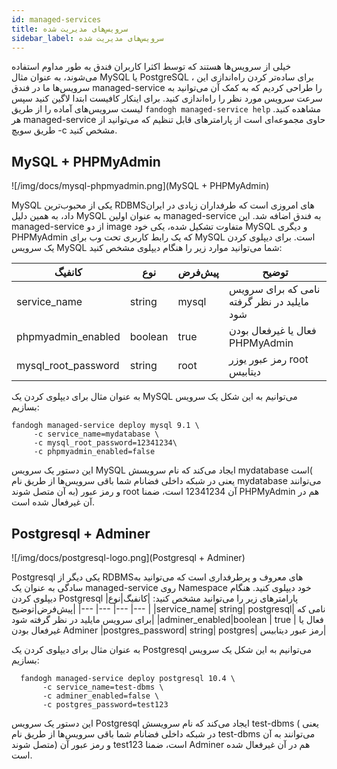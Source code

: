 ```yaml
---
id: managed-services
title: سرویس‌های مدیریت شده
sidebar_label: سرویس‌های مدیریت شده
---
```



خیلی از سرویس‌ها هستند که توسط اکثرا کاربران فندق به طور مداوم استفاده می‌شوند، به عنوان مثال MySQL یا PostgreSQL ، برای ساده‌تر کردن راه‌اندازی این سرویس‌ها ما در فندق managed-service را طراحی کردیم که به کمک آن می‌توانید به سرعت سرویس مورد نظر را راه‌اندازی کنید.
برای اینکار کافیست ابتدا لاگین کنید سپس لیست سرویس‌های آماده را از طریق `fandogh managed-service help` مشاهده کنید.
هر managed-service حاوی مجموعه‌ای است از پارامتر‌های قابل تنظیم که می‌توانید از طریق سویچ -c  مشخص کنید.

## MySQL + PHPMyAdmin


![/img/docs/mysql-phpmyadmin.png](MySQL + PHPMyAdmin)

MySQL یکی از محبوب‌ترین RDBMS‌های امروزی است که طرفداران زیادی در ایران داد، به همین دلیل MySQL به عنوان اولین managed-service به فندق اضافه شد.
این managed-service از دو image متفاوت تشکیل شده، یکی خود MySQL و دیگری PHPMyAdmin که یک رابط کاربری تحت وب برای MySQL است.
برای دیپلوی کردن یک سرویس MySQL شما می‌توانید موارد زیر را هنگام دیپلوی مشخص کنید:


|کانفیگ|نوع|پیش‌فرض|توضیح|
|---	|---	|---	|---	|
|service_name| string| mysql| نامی که برای سرویس مایلید در نظر گرفته شود|
|phpmyadmin_enabled|boolean | true | فعال یا غیرفعال بودن PHPMyAdmin
|mysql_root_password| string| root| رمز عبور یوزر root دیتابیس|

به عنوان مثال برای دیپلوی کردن یک MySQL می‌توانیم به این شکل یک سرویس بسازیم:
```
fandogh managed-service deploy mysql 9.1 \
     -c service_name=mydatabase \
     -c mysql_root_password=12341234\
     -c phpmyadmin_enabled=false
```
این دستور یک سرویس MySQL ایجاد می‌کند که نام سرویسش mydatabase است( یعنی در شبکه داخلی فضانام شما باقی سرویس‌ها از طریق نام mydatabase می‌توانند به آن متصل شوند) و رمز عبور root آن 12341234 است، ضمنا PHPMyAdmin هم در آن غیر‌فعال شده است.

## Postgresql + Adminer

![/img/docs/postgresql-logo.png](Postgresql + Adminer)

Postgresql یکی دیگر از RDBMS‌های معروف و پرطرفداری است که می‌توانید به سادگی به عنوان یک managed-service روی Namespace خود دیپلوی کنید.
هنگام دیپلوی کردن Postgresql پارامتر‌های زیر را می‌توانید مشخص کنید:
|کانفیگ|نوع|پیش‌فرض|توضیح|
|---	|---	|---	|---	|
|service_name| string| postgresql| نامی که برای سرویس مایلید در نظر گرفته شود|
|adminer_enabled|boolean | true | فعال یا غیرفعال بودن Adminer
|postgres_password| string| postgres| رمز عبور دیتابیس|

به عنوان مثال برای دیپلوی کردن یک Postgresql می‌توانیم به این شکل یک سرویس بسازیم:
```
  fandogh managed-service deploy postgresql 10.4 \
       -c service_name=test-dbms \
       -c adminer_enabled=false \
       -c postgres_password=test123
```
این دستور یک سرویس Postgresql ایجاد می‌کند که نام سرویسش test-dbms ( یعنی در شبکه داخلی فضانام شما باقی سرویس‌ها از طریق نام test-dbms می‌توانند به آن متصل شوند) و رمز عبور آن test123 است، ضمنا Adminer هم در آن غیر‌فعال شده است.


